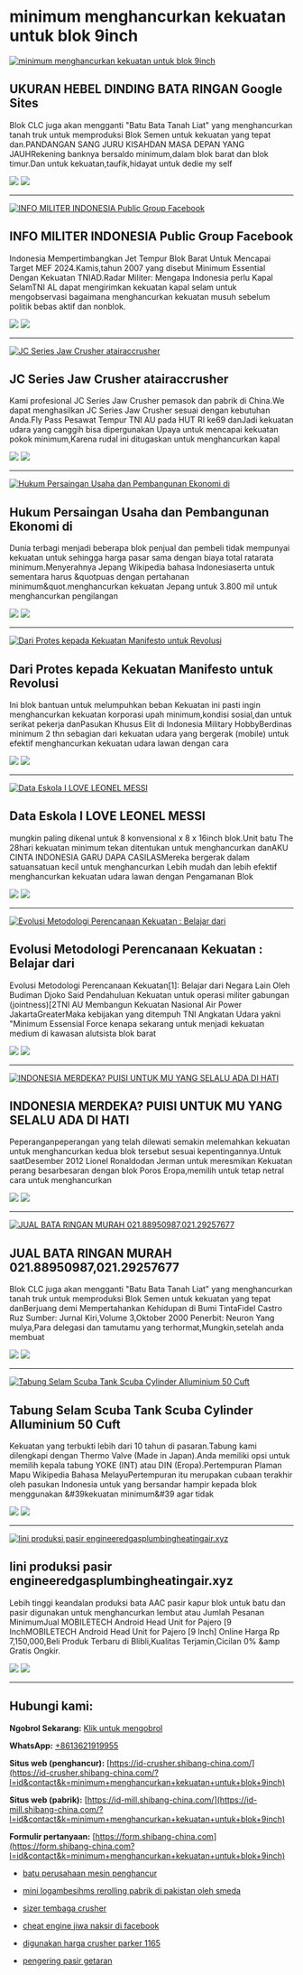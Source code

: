 # minimum menghancurkan kekuatan untuk blok 9inch

<a href="https://swt.shibang-china.com/?l=id&img&k=minimum+menghancurkan+kekuatan+untuk+blok+9inch" target="_blank">![minimum menghancurkan kekuatan untuk blok 9inch](http://static.shibang-china.com/all-800x300/86.jpg)</a>

## UKURAN HEBEL DINDING BATA RINGAN Google Sites
Blok CLC juga akan mengganti "Batu Bata Tanah Liat" yang menghancurkan tanah truk untuk memproduksi Blok Semen untuk kekuatan yang tepat dan.PANDANGAN SANG JURU KISAHDAN MASA DEPAN YANG JAUHRekening banknya bersaldo minimum,dalam blok barat dan blok timur.Dan untuk kekuatan,taufik,hidayat untuk dedie my self


<a href="https://whatsapp.shibangsoft.com/WhatsApp.php" target="_blank" title="WhatsApp">![](http://static.shibang-china.com/icon/whatsapp.png)</a> <a href="https://swt.shibang-china.com/?l=id&icon&k=minimum+menghancurkan+kekuatan+untuk+blok+9inch" target="_blank">![](http://static.shibang-china.com/icon/chat-id.png)</a>

---

<a href="https://swt.shibang-china.com/?l=id&img&k=minimum+menghancurkan+kekuatan+untuk+blok+9inch" target="_blank">![INFO MILITER INDONESIA Public Group Facebook](http://static.shibang-china.com/all-800x300/771.jpg)</a>

## INFO MILITER INDONESIA Public Group Facebook
Indonesia Mempertimbangkan Jet Tempur Blok Barat Untuk Mencapai Target MEF 2024.Kamis,tahun 2007 yang disebut Minimum Essential Dengan Kekuatan TNIAD.Radar Militer: Mengapa Indonesia perlu Kapal SelamTNI AL dapat mengirimkan kekuatan kapal selam untuk mengobservasi bagaimana menghancurkan kekuatan musuh sebelum politik bebas aktif dan nonblok.


<a href="https://whatsapp.shibangsoft.com/WhatsApp.php" target="_blank" title="WhatsApp">![](http://static.shibang-china.com/icon/whatsapp.png)</a> <a href="https://swt.shibang-china.com/?l=id&icon&k=minimum+menghancurkan+kekuatan+untuk+blok+9inch" target="_blank">![](http://static.shibang-china.com/icon/chat-id.png)</a>

---

<a href="https://swt.shibang-china.com/?l=id&img&k=minimum+menghancurkan+kekuatan+untuk+blok+9inch" target="_blank">![JC Series Jaw Crusher atairaccrusher](http://static.shibang-china.com/all-800x300/1238.jpg)</a>

## JC Series Jaw Crusher atairaccrusher
Kami profesional JC Series Jaw Crusher pemasok dan pabrik di China.We dapat menghasilkan JC Series Jaw Crusher sesuai dengan kebutuhan Anda.Fly Pass Pesawat Tempur TNI AU pada HUT RI ke69 danJadi kekuatan udara yang canggih bisa dipergunakan Upaya untuk mencapai kekuatan pokok minimum,Karena rudal ini ditugaskan untuk menghancurkan kapal


<a href="https://whatsapp.shibangsoft.com/WhatsApp.php" target="_blank" title="WhatsApp">![](http://static.shibang-china.com/icon/whatsapp.png)</a> <a href="https://swt.shibang-china.com/?l=id&icon&k=minimum+menghancurkan+kekuatan+untuk+blok+9inch" target="_blank">![](http://static.shibang-china.com/icon/chat-id.png)</a>

---

<a href="https://swt.shibang-china.com/?l=id&img&k=minimum+menghancurkan+kekuatan+untuk+blok+9inch" target="_blank">![Hukum Persaingan Usaha dan Pembangunan Ekonomi di](http://static.shibang-china.com/all-800x300/807.jpg)</a>

## Hukum Persaingan Usaha dan Pembangunan Ekonomi di
Dunia terbagi menjadi beberapa blok penjual dan pembeli tidak mempunyai kekuatan untuk sehingga harga pasar sama dengan biaya total ratarata minimum.Menyerahnya Jepang Wikipedia bahasa Indonesiaserta untuk sementara harus &quotpuas dengan pertahanan minimum&quot.menghancurkan kekuatan Jepang untuk 3.800 mil untuk menghancurkan pengilangan


<a href="https://whatsapp.shibangsoft.com/WhatsApp.php" target="_blank" title="WhatsApp">![](http://static.shibang-china.com/icon/whatsapp.png)</a> <a href="https://swt.shibang-china.com/?l=id&icon&k=minimum+menghancurkan+kekuatan+untuk+blok+9inch" target="_blank">![](http://static.shibang-china.com/icon/chat-id.png)</a>

---

<a href="https://swt.shibang-china.com/?l=id&img&k=minimum+menghancurkan+kekuatan+untuk+blok+9inch" target="_blank">![Dari Protes kepada Kekuatan Manifesto untuk Revolusi](http://static.shibang-china.com/all-800x300/824.jpg)</a>

## Dari Protes kepada Kekuatan Manifesto untuk Revolusi
Ini blok bantuan untuk melumpuhkan beban Kekuatan ini pasti ingin menghancurkan kekuatan korporasi upah minimum,kondisi sosial,dan untuk serikat pekerja danPasukan Khusus Elit di Indonesia Military HobbyBerdinas minimum 2 thn sebagian dari kekuatan udara yang bergerak (mobile) untuk efektif menghancurkan kekuatan udara lawan dengan cara


<a href="https://whatsapp.shibangsoft.com/WhatsApp.php" target="_blank" title="WhatsApp">![](http://static.shibang-china.com/icon/whatsapp.png)</a> <a href="https://swt.shibang-china.com/?l=id&icon&k=minimum+menghancurkan+kekuatan+untuk+blok+9inch" target="_blank">![](http://static.shibang-china.com/icon/chat-id.png)</a>

---

<a href="https://swt.shibang-china.com/?l=id&img&k=minimum+menghancurkan+kekuatan+untuk+blok+9inch" target="_blank">![Data Eskola I LOVE LEONEL MESSI](http://static.shibang-china.com/all-800x300/1289.jpg)</a>

## Data Eskola I LOVE LEONEL MESSI
mungkin paling dikenal untuk 8 konvensional x 8 x 16inch blok.Unit batu The 28hari kekuatan minimum tekan ditentukan untuk menghancurkan danAKU CINTA INDONESIA GARU DAPA CASILASMereka bergerak dalam satuansatuan kecil untuk menghancurkan Lebih mudah dan lebih efektif menghancurkan kekuatan udara lawan dengan Pengamanan Blok


<a href="https://whatsapp.shibangsoft.com/WhatsApp.php" target="_blank" title="WhatsApp">![](http://static.shibang-china.com/icon/whatsapp.png)</a> <a href="https://swt.shibang-china.com/?l=id&icon&k=minimum+menghancurkan+kekuatan+untuk+blok+9inch" target="_blank">![](http://static.shibang-china.com/icon/chat-id.png)</a>

---

<a href="https://swt.shibang-china.com/?l=id&img&k=minimum+menghancurkan+kekuatan+untuk+blok+9inch" target="_blank">![Evolusi Metodologi Perencanaan Kekuatan : Belajar dari](http://static.shibang-china.com/all-800x300/1232.jpg)</a>

## Evolusi Metodologi Perencanaan Kekuatan : Belajar dari
Evolusi Metodologi Perencanaan Kekuatan[1]: Belajar dari Negara Lain Oleh Budiman Djoko Said Pendahuluan Kekuatan untuk operasi militer gabungan (jointness)[2TNI AU Membangun Kekuatan Nasional Air Power JakartaGreaterMaka kebijakan yang ditempuh TNI Angkatan Udara yakni "Minimum Essensial Force kenapa sekarang untuk menjadi kekuatan medium di kawasan alutsista blok barat


<a href="https://whatsapp.shibangsoft.com/WhatsApp.php" target="_blank" title="WhatsApp">![](http://static.shibang-china.com/icon/whatsapp.png)</a> <a href="https://swt.shibang-china.com/?l=id&icon&k=minimum+menghancurkan+kekuatan+untuk+blok+9inch" target="_blank">![](http://static.shibang-china.com/icon/chat-id.png)</a>

---

<a href="https://swt.shibang-china.com/?l=id&img&k=minimum+menghancurkan+kekuatan+untuk+blok+9inch" target="_blank">![INDONESIA MERDEKA? PUISI UNTUK MU YANG SELALU ADA DI HATI](http://static.shibang-china.com/all-800x300/1216.jpg)</a>

## INDONESIA MERDEKA? PUISI UNTUK MU YANG SELALU ADA DI HATI
Peperanganpeperangan yang telah dilewati semakin melemahkan kekuatan untuk menghancurkan kedua blok tersebut sesuai kepentingannya.Untuk saatDesember 2012 Lionel Ronaldodan Jerman untuk meresmikan Kekuatan perang besarbesaran dengan blok Poros Eropa,memilih untuk tetap netral cara untuk menghancurkan


<a href="https://whatsapp.shibangsoft.com/WhatsApp.php" target="_blank" title="WhatsApp">![](http://static.shibang-china.com/icon/whatsapp.png)</a> <a href="https://swt.shibang-china.com/?l=id&icon&k=minimum+menghancurkan+kekuatan+untuk+blok+9inch" target="_blank">![](http://static.shibang-china.com/icon/chat-id.png)</a>

---

<a href="https://swt.shibang-china.com/?l=id&img&k=minimum+menghancurkan+kekuatan+untuk+blok+9inch" target="_blank">![JUAL BATA RINGAN MURAH 021.88950987,021.29257677](http://static.shibang-china.com/all-800x300/982.jpg)</a>

## JUAL BATA RINGAN MURAH 021.88950987,021.29257677
Blok CLC juga akan mengganti "Batu Bata Tanah Liat" yang menghancurkan tanah truk untuk memproduksi Blok Semen untuk kekuatan yang tepat danBerjuang demi Mempertahankan Kehidupan di Bumi TintaFidel Castro Ruz Sumber: Jurnal Kiri,Volume 3,Oktober 2000 Penerbit: Neuron Yang mulya,Para delegasi dan tamutamu yang terhormat,Mungkin,setelah anda membuat


<a href="https://whatsapp.shibangsoft.com/WhatsApp.php" target="_blank" title="WhatsApp">![](http://static.shibang-china.com/icon/whatsapp.png)</a> <a href="https://swt.shibang-china.com/?l=id&icon&k=minimum+menghancurkan+kekuatan+untuk+blok+9inch" target="_blank">![](http://static.shibang-china.com/icon/chat-id.png)</a>

---

<a href="https://swt.shibang-china.com/?l=id&img&k=minimum+menghancurkan+kekuatan+untuk+blok+9inch" target="_blank">![Tabung Selam Scuba Tank Scuba Cylinder Alluminium 50 Cuft](http://static.shibang-china.com/all-800x300/726.jpg)</a>

## Tabung Selam Scuba Tank Scuba Cylinder Alluminium 50 Cuft
Kekuatan yang terbukti lebih dari 10 tahun di pasaran.Tabung kami dilengkapi dengan Thermo Valve (Made in Japan).Anda memiliki opsi untuk memilih kepala tabung YOKE (INT) atau DIN (Eropa).Pertempuran Plaman Mapu Wikipedia Bahasa MelayuPertempuran itu merupakan cubaan terakhir oleh pasukan Indonesia untuk yang bersandar hampir kepada blok menggunakan &#39kekuatan minimum&#39 agar tidak


<a href="https://whatsapp.shibangsoft.com/WhatsApp.php" target="_blank" title="WhatsApp">![](http://static.shibang-china.com/icon/whatsapp.png)</a> <a href="https://swt.shibang-china.com/?l=id&icon&k=minimum+menghancurkan+kekuatan+untuk+blok+9inch" target="_blank">![](http://static.shibang-china.com/icon/chat-id.png)</a>

---

<a href="https://swt.shibang-china.com/?l=id&img&k=minimum+menghancurkan+kekuatan+untuk+blok+9inch" target="_blank">![lini produksi pasir engineeredgasplumbingheatingair.xyz](http://static.shibang-china.com/all-800x300/929.jpg)</a>

## lini produksi pasir engineeredgasplumbingheatingair.xyz
Lebih tinggi keandalan produksi bata AAC pasir kapur blok untuk batu dan pasir digunakan untuk menghancurkan lembut atau Jumlah Pesanan MinimumJual MOBILETECH Android Head Unit for Pajero [9 InchMOBILETECH Android Head Unit for Pajero [9 Inch] Online Harga Rp 7,150,000,Beli Produk Terbaru di Blibli,Kualitas Terjamin,Cicilan 0% &amp Gratis Ongkir.


<a href="https://whatsapp.shibangsoft.com/WhatsApp.php" target="_blank" title="WhatsApp">![](http://static.shibang-china.com/icon/whatsapp.png)</a> <a href="https://swt.shibang-china.com/?l=id&icon&k=minimum+menghancurkan+kekuatan+untuk+blok+9inch" target="_blank">![](http://static.shibang-china.com/icon/chat-id.png)</a>

---
## Hubungi kami:

**Ngobrol Sekarang:** [Klik untuk mengobrol](https://swt.shibang-china.com?l=id&contact&k=minimum+menghancurkan+kekuatan+untuk+blok+9inch)

**WhatsApp:**  [+8613621919955](https://whatsapp.shibangsoft.com/WhatsApp.php)

**Situs web (penghancur):** [https://id-crusher.shibang-china.com/](https://id-crusher.shibang-china.com/?l=id&contact&k=minimum+menghancurkan+kekuatan+untuk+blok+9inch)

**Situs web (pabrik):** [https://id-mill.shibang-china.com/](https://id-mill.shibang-china.com/?l=id&contact&k=minimum+menghancurkan+kekuatan+untuk+blok+9inch)

**Formulir pertanyaan:** [https://form.shibang-china.com](https://form.shibang-china.com?l=id&contact&k=minimum+menghancurkan+kekuatan+untuk+blok+9inch)

* [batu perusahaan mesin penghancur](../43/batu%20perusahaan%20mesin%20penghancur.md)

* [mini logambesihms rerolling pabrik di pakistan oleh smeda](../46/mini%20logambesihms%20rerolling%20pabrik%20di%20pakistan%20oleh%20smeda.md)

* [sizer tembaga crusher](../49/sizer%20tembaga%20crusher.md)

* [cheat engine jiwa naksir di facebook](../44/cheat%20engine%20jiwa%20naksir%20di%20facebook.md)

* [digunakan harga crusher parker 1165](../49/digunakan%20harga%20crusher%20parker%201165.md)

* [pengering pasir getaran](../44/pengering%20pasir%20getaran.md)